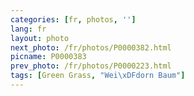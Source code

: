 ```yaml
---
categories: [fr, photos, '']
lang: fr
layout: photo
next_photo: /fr/photos/P0000382.html
picname: P0000383
prev_photo: /fr/photos/P0000223.html
tags: [Green Grass, "Wei\xDFdorn Baum"]
---
```

